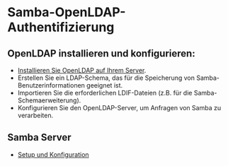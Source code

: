 # Samba-OpenLDAP-Authentifizierung 

## OpenLDAP installieren und konfigurieren:

- [Installieren Sie OpenLDAP auf Ihrem Server](https://github.com/guggenbergerME/linux_codes/tree/main/Einrichten%20%26%20Programme/LDAP).
- Erstellen Sie ein LDAP-Schema, das für die Speicherung von Samba-Benutzerinformationen geeignet ist.
- Importieren Sie die erforderlichen LDIF-Dateien (z.B. für die Samba-Schemaerweiterung).
- Konfigurieren Sie den OpenLDAP-Server, um Anfragen von Samba zu verarbeiten.

## Samba Server
+ [Setup und Konfiguration](https://github.com/guggenbergerME/linux_codes/tree/main/Einrichten%20%26%20Programme/samba-server)
